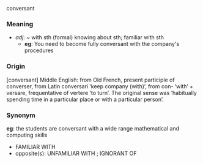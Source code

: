 conversant
### Meaning
+ _adj_: ~ with sth (formal) knowing about sth; familiar with sth
	+ __eg__: You need to become fully conversant with the company's procedures

### Origin

[conversant] Middle English: from Old French, present participle of converser, from Latin conversari ‘keep company (with)’, from con- ‘with’ + versare, frequentative of vertere ‘to turn’. The original sense was ‘habitually spending time in a particular place or with a particular person’.

### Synonym

__eg__: the students are conversant with a wide range mathematical and computing skills

+ FAMILIAR WITH
+ opposite(s): UNFAMILIAR WITH ; IGNORANT OF


